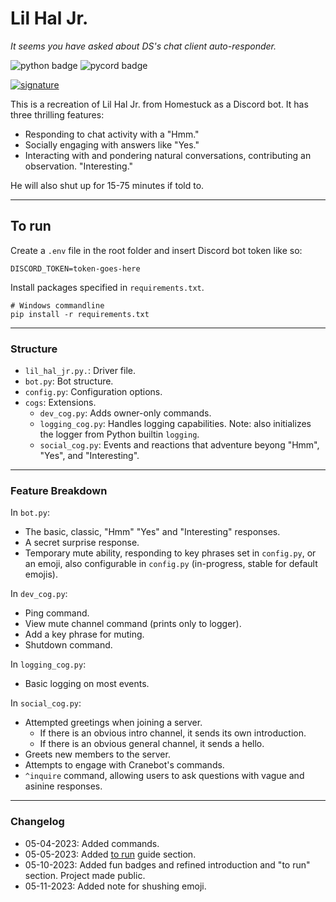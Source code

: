 # Lil Hal Jr.

*It seems you have asked about DS's chat client auto-responder.*

![python badge](https://img.shields.io/badge/python-3.11-fed142?logo=python&style=for-the-badge&labelColor=3776AB&logoColor=fff)
![pycord badge](https://img.shields.io/badge/pycord-2.4.1-d6d6d6?logo=discord&style=for-the-badge&labelColor=6c76e6&logoColor=d6d6d6)

[![signature](https://img.shields.io/badge/crane%20did%20this-support%20hal-ccc?style=for-the-badge&logo=ko-fi)](https://ko-fi.com/wormboy3)


This is a recreation of Lil Hal Jr. from Homestuck as a Discord bot. It has three thrilling features:
- Responding to chat activity with a "Hmm."
- Socially engaging with answers like "Yes."
- Interacting with and pondering natural conversations, contributing an observation. "Interesting."

He will also shut up for 15-75 minutes if told to.


---
## To run

Create a `.env` file in the root folder and insert Discord bot token like so:

```
DISCORD_TOKEN=token-goes-here
```

Install packages specified in `requirements.txt`.

```commandline
# Windows commandline
pip install -r requirements.txt
```


---
### Structure

- `lil_hal_jr.py.`: Driver file.
- `bot.py`: Bot structure.
- `config.py`: Configuration options.
- `cogs`: Extensions.
  - `dev_cog.py`: Adds owner-only commands.
  - `logging_cog.py`: Handles logging capabilities. Note: also initializes the logger from Python builtin `logging`.
  - `social_cog.py`: Events and reactions that adventure beyong "Hmm", "Yes", and "Interesting".


---
### Feature Breakdown

In `bot.py`:
- The basic, classic, "Hmm" "Yes" and "Interesting" responses.
- A secret surprise response.
- Temporary mute ability, responding to key phrases set in `config.py`, or an emoji, also configurable in `config.py` (in-progress, stable for default emojis).

In `dev_cog.py`:
- Ping command.
- View mute channel command (prints only to logger).
- Add a key phrase for muting.
- Shutdown command.

In `logging_cog.py`:
- Basic logging on most events.

In `social_cog.py`:
- Attempted greetings when joining a server.
  - If there is an obvious intro channel, it sends its own introduction.
  - If there is an obvious general channel, it sends a hello.
- Greets new members to the server.
- Attempts to engage with Cranebot's commands.
- `^inquire` command, allowing users to ask questions with vague and asinine responses.


---
### Changelog

- 05-04-2023: Added commands.
- 05-05-2023: Added [to run](#to-run) guide section.
- 05-10-2023: Added fun badges and refined introduction and "to run" section. Project made public.
- 05-11-2023: Added note for shushing emoji.
